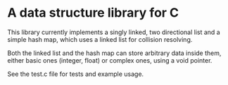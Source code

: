 # A data structure library for C

This library currently implements a singly linked, two directional list and a simple hash map, which uses a linked list for collision resolving.

Both the linked list and the hash map can store arbitrary data inside them, either basic ones (integer, float) or complex ones, using a void pointer.

See the test.c file for tests and example usage.
